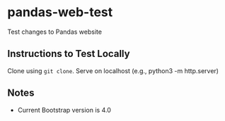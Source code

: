 # pandas-web-test

Test changes to Pandas website

## Instructions to Test Locally

Clone using `git clone`.
Serve on localhost (e.g., python3 -m http.server)

## Notes

- Current Bootstrap version is 4.0
